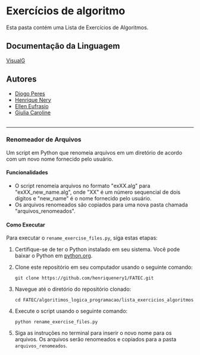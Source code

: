 # Exercícios de algoritmo

Esta pasta contém uma Lista de Exercícios de Algoritmos.

## Documentação da Linguagem

[VisualG](https://www.acad.cefetmg.br/uploads/MATERIAIS_AULAS/340988-A_Linguagem_de_Programa%C3%A7%C3%A3o_do_VisuAlg.pdf)

## Autores

- [Diogo Peres](https://github.com/DiogoMartins9)
- [Henrique Nery](https://github.com/henriquenery1)
- [Ellen Eufrasio]()
- [Giulia Caroline](https://github.com/GiuCaroline)
<br><br>
---

### Renomeador de Arquivos

Um script em Python que renomeia arquivos em um diretório de acordo com um novo nome fornecido pelo usuário.

#### Funcionalidades

- O script renomeia arquivos no formato "exXX.alg" para "exXX_new_name.alg", onde "XX" é um número sequencial de dois dígitos e "new_name" é o nome fornecido pelo usuário.
- Os arquivos renomeados são copiados para uma nova pasta chamada "arquivos_renomeados".

#### Como Executar

Para executar o `rename_exercise_files.py`, siga estas etapas:

1. Certifique-se de ter o Python instalado em seu sistema. Você pode baixar o Python em [python.org](https://www.python.org/downloads/).

2. Clone este repositório em seu computador usando o seguinte comando:

   ```
   git clone https://github.com/henriquenery1/FATEC.git
   ```

3. Navegue até o diretório do repositório clonado:

   ```
   cd FATEC/algoritimos_logica_programacao/lista_exercicios_algoritmos
   ```

4. Execute o script usando o seguinte comando:

   ```
   python rename_exercise_files.py
   ```

5. Siga as instruções no terminal para inserir o novo nome para os arquivos. Os arquivos serão renomeados e copiados para a pasta `arquivos_renomeados`.
